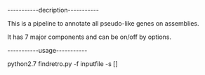 -----------decription-----------

This is a pipeline to annotate all pseudo-like genes on assemblies.

It has 7 major components and can be on/off by options.

-----------usage-----------

python2.7 findretro.py -f inputfile -s []
